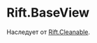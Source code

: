 # Rift.BaseView

Наследует от [Rift.Cleanable](https://github.com/2gis/RiftJS/blob/master/docs/Cleanable.ru.md).
